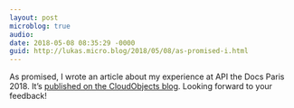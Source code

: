 ```yaml
---
layout: post
microblog: true
audio: 
date: 2018-05-08 08:35:29 -0000
guid: http://lukas.micro.blog/2018/05/08/as-promised-i.html
---
```

As promised, I wrote an article about my experience at API the Docs Paris 2018. It’s [published on the CloudObjects blog](https://blog.cloudobjects.io/api-documentation/events/2018/05/04/api-the-docs-paris/). Looking forward to your feedback!
